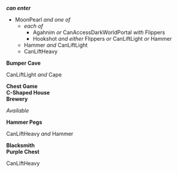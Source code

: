 ﻿***can enter***

- MoonPearl *and one of*
  - *each of*
    - Agahnim *or* CanAccessDarkWorldPortal *with* Flippers
    - Hookshot *and either* Flippers *or* CanLiftLight *or* Hammer
  - Hammer *and* CanLiftLight
  - CanLiftHeavy

**Bumper Cave**

CanLiftLight *and* Cape

**Chest Game**  
**C-Shaped House**  
**Brewery**

*Available*

**Hammer Pegs**

CanLiftHeavy *and* Hammer

**Blacksmith**  
**Purple Chest**

CanLiftHeavy
